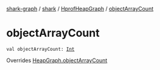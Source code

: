 [shark-graph](../../index.md) / [shark](../index.md) / [HprofHeapGraph](index.md) / [objectArrayCount](./object-array-count.md)

# objectArrayCount

`val objectArrayCount: `[`Int`](https://kotlinlang.org/api/latest/jvm/stdlib/kotlin/-int/index.html)

Overrides [HeapGraph.objectArrayCount](../-heap-graph/object-array-count.md)

